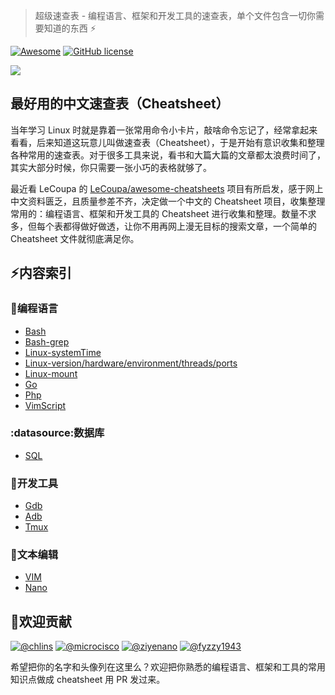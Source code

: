 > 超级速查表 - 编程语言、框架和开发工具的速查表，单个文件包含一切你需要知道的东西 :zap:

[![Awesome](https://cdn.rawgit.com/sindresorhus/awesome/d7305f38d29fed78fa85652e3a63e154dd8e8829/media/badge.svg)](https://github.com/skywind3000/awesome-cheatsheets) [![GitHub license](https://img.shields.io/badge/license-MIT-blue.svg)](https://github.com/skywind3000/awesome-cheatsheets/blob/master/LICENSE)

[![](awesome.png)](https://github.com/skywind3000/awesome-cheatsheets)
                                                                                      

## 最好用的中文速查表（Cheatsheet）

当年学习 Linux 时就是靠着一张常用命令小卡片，敲啥命令忘记了，经常拿起来看看，后来知道这玩意儿叫做速查表（Cheatsheet），于是开始有意识收集和整理各种常用的速查表。对于很多工具来说，看书和大篇大篇的文章都太浪费时间了，其实大部分时候，你只需要一张小巧的表格就够了。

最近看 LeCoupa 的 [LeCoupa/awesome-cheatsheets](https://github.com/LeCoupa/awesome-cheatsheets) 项目有所启发，感于网上中文资料匮乏，且质量参差不齐，决定做一个中文的 Cheatsheet 项目，收集整理常用的：编程语言、框架和开发工具的 Cheatsheet 进行收集和整理。数量不求多，但每个表都得做好做透，让你不用再网上漫无目标的搜索文章，一个简单的 Cheatsheet 文件就彻底满足你。


## :zap:内容索引

### :page_with_curl:编程语言

- [Bash](languages/bash.sh)
- [Bash-grep](languages/linux里grep和egrep,fgrep的区别.txt)
- [Linux-systemTime](languages/Centos系统时间.txt)
- [Linux-version/hardware/environment/threads/ports](languages/linux版本-硬件信息.doc)
- [Linux-mount](languages/linux+磁盘挂载及查看磁盘.doc)
- [Go](languages/golang.go)
- [Php](languages/php.php)
- [VimScript](languages/vimscript.md)

### :datasource:数据库
- [SQL](languages\sql.txt)

### :wrench:开发工具

- [Gdb](tools/gdb.txt)
- [Adb](tools/adb.txt)
- [Tmux](tools/tmux.txt)

### :pencil:文本编辑

- [VIM](editors/vim.txt)
- [Nano](editors/nano.txt)

## :pray:欢迎贡献

[![@chlins](https://avatars2.githubusercontent.com/u/31262637?s=56)](https://github.com/chlins) [![@microcisco](https://avatars1.githubusercontent.com/u/9547228?s=56)](https://github.com/microcisco) [![@ziyenano](https://avatars0.githubusercontent.com/u/11867700?s=56)](https://github.com/ziyenano) [![@fyzzy1943](https://avatars3.githubusercontent.com/u/5002182?s=56)](https://github.com/fyzzy1943)

希望把你的名字和头像列在这里么？欢迎把你熟悉的编程语言、框架和工具的常用知识点做成 cheatsheet 用 PR 发过来。
